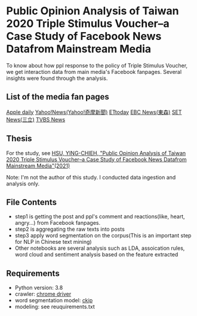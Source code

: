 # Public Opinion Analysis of Taiwan 2020 Triple Stimulus Voucher–a Case Study of Facebook News Datafrom Mainstream Media

To know about how ppl response to the policy of Triple Stimulus Voucher, we get interaction data from main media's Facebook fanpages. Several insights were found through the analysis.

## List of the media fan pages
[Apple daily](https://www.facebook.com/appledaily.tw/)
[Yahoo!News(Yahoo!奇摩新聞)](https://www.facebook.com/YahooTWNews)
[ETtoday](https://www.facebook.com/ETtoday)
[EBC News(東森)](https://www.facebook.com/news.ebc)
[SET News(三立)](https://www.facebook.com/setnews)
[TVBS News](https://www.facebook.com/tvbsfb)

## Thesis
For the study, see [HSU, YING-CHIEH, "Public Opinion Analysis of Taiwan 2020 Triple Stimulus Voucher–a Case Study of Facebook News Datafrom Mainstream Media"(2021)](https://hdl.handle.net/11296/ea768j)

Note: I'm not the author of this study. I conducted data ingestion and analysis only.

## File Contents
- step1 is getting the post and ppl's comment and reactions(like, heart, angry...) from Facebook fanpages.  
- step2 is aggregating the raw texts into posts
- step3 apply word segmentation on the corpus(This is an important step for NLP in Chinese text mining)
- Other notebooks are several analysis such as LDA, assoication rules, word cloud and sentiment analysis based on the feature extracted

## Requirements
- Python version: 3.8
- crawler: [chrome driver](https://chromedriver.chromium.org/)
- word segmentation model: [ckip](https://github.com/ckiplab/ckip-classic)
- modeling: see reuquirements.txt
